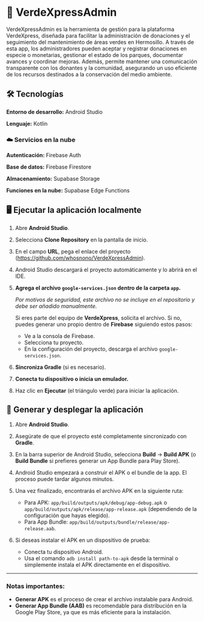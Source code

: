 
# 🌳 VerdeXpressAdmin

VerdeXpressAdmin es la herramienta de gestión para la plataforma VerdeXpress, diseñada para facilitar la administración de donaciones y el seguimiento del mantenimiento de áreas verdes en Hermosillo. A través de esta app, los administradores pueden aceptar y registrar donaciones en especie o monetarias, gestionar el estado de los parques, documentar avances y coordinar mejoras. Además, permite mantener una comunicación transparente con los donantes y la comunidad, asegurando un uso eficiente de los recursos destinados a la conservación del medio ambiente.
## 🛠 Tecnologías

**Entorno de desarrollo:** Android Studio

**Lenguaje:** Kotlin


### ☁️ Servicios en la nube

**Autenticación:** Firebase Auth

**Base de datos:** Firebase Firestore

**Almacenamiento:** Supabase Storage

**Funciones en la nube:** Supabase Edge Functions


## 🖥️ Ejecutar la aplicación localmente

1. Abre **Android Studio**.

2. Selecciona **Clone Repository** en la pantalla de inicio.

3. En el campo **URL**, pega el enlace del proyecto (https://github.com/whosnono/VerdeXpressAdmin).

4. Android Studio descargará el proyecto automáticamente y lo abrirá en el IDE.

5. **Agrega el archivo `google-services.json` dentro de la carpeta `app`.**

   *Por motivos de seguridad, este archivo no se incluye en el repositorio y debe ser añadido manualmente.*  

   Si eres parte del equipo de **VerdeXpress**, solicita el archivo. Si no, puedes generar uno propio dentro de **Firebase** siguiendo estos pasos:  
   - Ve a la consola de Firebase.
   - Selecciona tu proyecto.
   - En la configuración del proyecto, descarga el archivo `google-services.json`.

6. **Sincroniza Gradle** (si es necesario).

7. **Conecta tu dispositivo o inicia un emulador.**

8. Haz clic en **Ejecutar** (el triángulo verde) para iniciar la aplicación.
## 🚀 Generar y desplegar la aplicación

1. Abre **Android Studio**.

2. Asegúrate de que el proyecto esté completamente sincronizado con **Gradle**.

3. En la barra superior de Android Studio, selecciona **Build** → **Build APK** (o **Build Bundle** si prefieres generar un App Bundle para Play Store).

4. Android Studio empezará a construir el APK o el bundle de la app. El proceso puede tardar algunos minutos.

5. Una vez finalizado, encontrarás el archivo APK en la siguiente ruta:
   - Para APK: `app/build/outputs/apk/debug/app-debug.apk` o `app/build/outputs/apk/release/app-release.apk` (dependiendo de la configuración que hayas elegido).
   - Para App Bundle: `app/build/outputs/bundle/release/app-release.aab`.

6. Si deseas instalar el APK en un dispositivo de prueba:
   - Conecta tu dispositivo Android.
   - Usa el comando `adb install path-to-apk` desde la terminal o simplemente instala el APK directamente en el dispositivo.

---

### Notas importantes:
- **Generar APK** es el proceso de crear el archivo instalable para Android.
- **Generar App Bundle (AAB)** es recomendable para distribución en la Google Play Store, ya que es más eficiente para la instalación.
